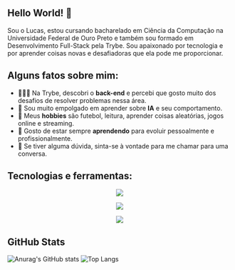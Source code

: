 ## Hello World! 👋

Sou o Lucas, estou cursando bacharelado em Ciência da Computação na Universidade Federal de Ouro Preto e também sou formado em Desenvolvimento Full-Stack pela Trybe. Sou apaixonado por tecnologia e por aprender coisas novas e desafiadoras que ela pode me proporcionar.

## Alguns fatos sobre mim:
  * 👨🏻‍💻 Na Trybe, descobri o <b>back-end</b> e percebi que gosto muito dos desafios de resolver problemas nessa área.
  * 🤖 Sou muito empolgado em aprender sobre <b>IA</b> e seu comportamento.
  * 🤔 Meus <b>hobbies</b> são futebol, leitura, aprender coisas aleatórias, jogos online e streaming.
  * 💼 Gosto de estar sempre <b>aprendendo</b> para evoluir pessoalmente e profissionalmente.
  * 💬 Se tiver alguma dúvida, sinta-se à vontade para me chamar para uma conversa.

## Tecnologias e ferramentas:
<p align="center">
  <a href="https://skillicons.dev">
    <img src="https://skillicons.dev/icons?i=c,cpp,java,js,py" />
  </a>
</p>
<p align="center">
  <a href="https://skillicons.dev">
    <img src="https://skillicons.dev/icons?i=ts,git,github,docker,linux" />
  </a>
</p>
<p align="center">
  <a href="https://skillicons.dev">
    <img src="https://skillicons.dev/icons?i=vscode,mysql,sequelize,nodejs,alpinejs" />
  </a>
</p>

## GitHub Stats
![Anurag's GitHub stats](https://github-readme-stats.vercel.app/api?username=lucas-barboza&show_icons=true&theme=radical&title_color=string(#2986cc))
![Top Langs](https://github-readme-stats.vercel.app/api/top-langs/?username=lucas-barboza&layout=compact&theme=radical&title_color=2986cc)

#
<!--
**lucas-barboza/lucas-barboza** is a ✨ _special_ ✨ repository because its `README.md` (this file) appears on your GitHub profile.

Here are some ideas to get you started:

- 🔭 I’m currently working on ...
- 🌱 I’m currently learning ...
- 👯 I’m looking to collaborate on ...
- 🤔 I’m looking for help with ...
- 💬 Ask me about ...
- 📫 How to reach me: ...
- 😄 Pronouns: ...
- ⚡ Fun fact: ...
-->

